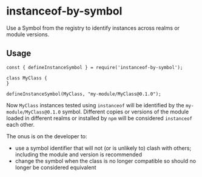 # instanceof-by-symbol

Use a Symbol from the registry to identify instances across realms or module versions.

## Usage

```
const { defineInstanceSymbol } = require('instanceof-by-symbol');

class MyClass {
}

defineInstanceSymbol(MyClass, "my-module/MyClass@0.1.0");
```

Now `MyClass` instances tested using `instanceof` will be identified by the `my-module/MyClass@0.1.0` symbol. Different copies or versions of the module loaded in different realms or installed by `npm` will be considered `instanceof` each other.

The onus is on the developer to:

* use a symbol identifier that will not (or is unlikely to) clash with others;
including the module and version is recommended
* change the symbol when the class is no longer compatible so should no longer
be considered equivalent
